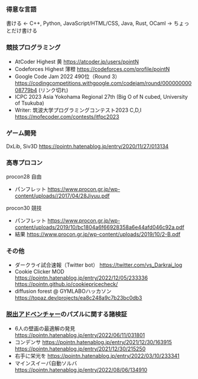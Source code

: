 ### 得意な言語
書ける ←
C++,
Python,
JavaScript/HTML/CSS,
Java,
Rust,
OCaml
→ ちょっとだけ書ける

### 競技プログラミング
* AtCoder Highest 黄 https://atcoder.jp/users/pointN
* Codeforces Highest 薄橙 https://codeforces.com/profile/pointN
* Google Code Jam 2022 490位（Round 3） https://codingcompetitions.withgoogle.com/codejam/round/00000000008779b4 (リンク切れ)
* ICPC 2023 Asia Yokohama Regional 27th (Big O of N cubed, University of Tsukuba)
* Writer: 筑波大学プログラミングコンテスト2023 C,D,I https://mofecoder.com/contests/itfpc2023

### ゲーム開発
DxLib, Siv3D https://pointn.hatenablog.jp/entry/2020/11/27/013134

### 高専プロコン
procon28 自由
* パンフレット https://www.procon.gr.jp/wp-content/uploads//2017/04/28Jiyuu.pdf

procon30 競技
* パンフレット https://www.procon.gr.jp/wp-content/uploads/2019/10/bc1804a6f66928358a6e44afd046c92a.pdf
* 結果 https://www.procon.gr.jp/wp-content/uploads/2019/10/2-B.pdf

### その他
* ダークライ試合速報（Twitter bot） https://twitter.com/vs_Darkrai_log
* Cookie Clicker MOD https://pointn.hatenablog.jp/entry/2022/12/05/233336 https://pointn.github.io/cookiepricecheck/ 
* diffusion forest @ GYMLABOハッカソン https://topaz.dev/projects/ea8c248a9c7b23bc0db3

### [脱出アドベンチャー](https://www.arcsystemworks.jp/mnd_p/)のパズルに関する諸検証

* 6人の壁画の最適解の発見 https://pointn.hatenablog.jp/entry/2022/06/11/031801
* コンデンサ https://pointn.hatenablog.jp/entry/2021/12/30/163915 https://pointn.hatenablog.jp/entry/2021/12/30/215250
* 右手に栄光を https://pointn.hatenablog.jp/entry/2022/03/10/233341
* マインスイーパ自動ソルバ https://pointn.hatenablog.jp/entry/2022/08/06/134910
